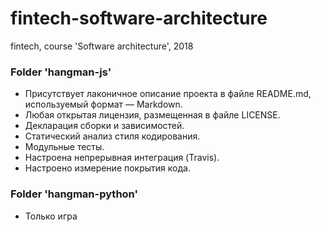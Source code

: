 # fintech-software-architecture
fintech, course 'Software architecture', 2018

### Folder 'hangman-js'

* Присутствует лаконичное описание проекта в файле README.md, используемый формат — Markdown.
* Любая открытая лицензия, размещенная в файле LICENSE.
* Декларация сборки и зависимостей.
* Статический анализ стиля кодирования.
* Модульные тесты.
* Настроена непрерывная интеграция (Travis).
* Настроено измерение покрытия кода.

### Folder 'hangman-python'

* Только игра
